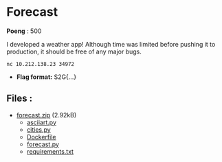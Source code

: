 # Forecast
**Poeng** : 500

I developed a weather app! Although time was limited before pushing it to production, it should be free of any major bugs.
    
    
    nc 10.212.138.23 34972


- **Flag format:** S2G{...}

## Files : 

 - [forecast.zip](./forecast.zip) (2.92kB)
   - [asciiart.py](./forecast/asciiart.py)
   - [cities.py](./forecast/cities.py)
   - [Dockerfile](./forecast/Dockerfile)
   - [forecast.py](./forecast/forecast.py)
   - [requirements.txt](./forecast/requirements.txt)
